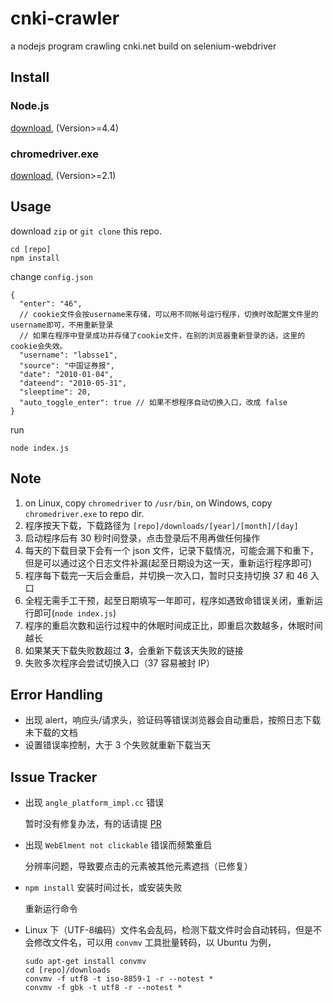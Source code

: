 # cnki-crawler
a nodejs program crawling cnki.net build on selenium-webdriver

## Install

### Node.js

[download](https://nodejs.org/), (Version>=4.4)

### chromedriver.exe

[download](http://chromedriver.storage.googleapis.com/index.html), (Version>=2.1)

## Usage

download `zip` or `git clone` this repo.

```
cd [repo]
npm install
```

change `config.json`

```
{
  "enter": "46",
  // cookie文件会按username来存储，可以用不同帐号运行程序，切换时改配置文件里的username即可，不用重新登录
  // 如果在程序中登录成功并存储了cookie文件，在别的浏览器重新登录的话，这里的cookie会失效。
  "username": "labsse1",
  "source": "中国证券报",
  "date": "2010-01-04",
  "dateend": "2010-05-31",
  "sleeptime": 20,
  "auto_toggle_enter": true // 如果不想程序自动切换入口，改成 false
}
```

run

`node index.js`

## Note

1. on Linux, copy `chromedriver` to `/usr/bin`, on Windows, copy `chromedriver.exe` to repo dir.
1. 程序按天下载，下载路径为 `[repo]/downloads/[year]/[month]/[day]`
1. 启动程序后有 30 秒时间登录，点击登录后不用再做任何操作
1. 每天的下载目录下会有一个 json 文件，记录下载情况，可能会漏下和重下，但是可以通过这个日志文件补漏(起至日期设为这一天，重新运行程序即可)
1. 程序每下载完一天后会重启，并切换一次入口，暂时只支持切换 37 和 46 入口
1. 全程无需手工干预，起至日期填写一年即可，程序如遇致命错误关闭，重新运行即可(`node index.js`)
1. 程序的重启次数和运行过程中的休眠时间成正比，即重启次数越多，休眠时间越长
1. 如果某天下载失败数超过 **3**，会重新下载该天失败的链接
1. 失败多次程序会尝试切换入口（37 容易被封 IP）

## Error Handling

* 出现 alert，响应头/请求头，验证码等错误浏览器会自动重启，按照日志下载未下载的文档
* 设置错误率控制，大于 3 个失败就重新下载当天

## Issue Tracker

* 出现 `angle_platform_impl.cc` 错误

  暂时没有修复办法，有的话请提 [PR](https://github.com/x-web/cnki-crawler/issues/new)
* 出现 `WebElment not clickable` 错误而频繁重启

  分辨率问题，导致要点击的元素被其他元素遮挡（已修复）
* `npm install` 安装时间过长，或安装失败

  重新运行命令
* Linux 下（UTF-8编码）文件名会乱码，检测下载文件时会自动转码，但是不会修改文件名，可以用 `convmv` 工具批量转码，以 Ubuntu 为例，

  ```
  sudo apt-get install convmv
  cd [repo]/downloads
  convmv -f utf8 -t iso-8859-1 -r --notest *
  convmv -f gbk -t utf8 -r --notest *
  ```
